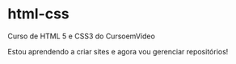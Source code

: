 # html-css
 Curso de HTML 5 e CSS3 do CursoemVídeo

Estou aprendendo a criar sites e agora vou gerenciar repositórios!